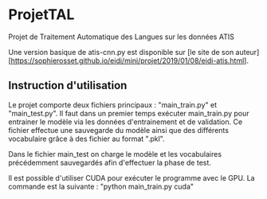 # ProjetTAL
Projet de Traitement Automatique des Langues sur les données ATIS

Une version basique de atis-cnn.py est disponible sur [le site de son auteur][https://sophierosset.github.io/eidi/mini/projet/2019/01/08/eidi-atis.html]. 

## Instruction d'utilisation

Le projet comporte deux fichiers principaux : "main_train.py" et "main_test.py". Il faut dans un premier temps exécuter main_train.py pour entrainer le modèle via les données d'entrainement et de validation. Ce fichier effectue une sauvegarde du modèle ainsi que des différents vocabulaire grâce à des fichier au format ".pkl". 

Dans le fichier main_test on charge le modèle et les vocabulaires précédemment sauvegardés afin d'effectuer la phase de test.

Il est possible d'utiliser CUDA pour exécuter le programme avec le GPU. La commande est la suivante : "python main_train.py cuda"
